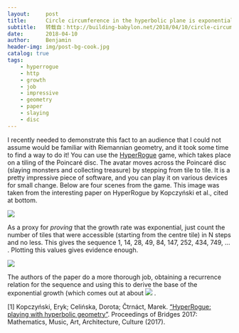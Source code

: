 ```yaml
---
layout:     post
title:      Circle circumference in the hyperbolic plane is exponential in the radius： proof by computer game
subtitle:   转载自：http://building-babylon.net/2018/04/10/circle-circumference-in-the-hyperbolic-plane-is-exponential-in-the-radius-a-proof-by-computer-game/
date:       2018-04-10
author:     Benjamin
header-img: img/post-bg-cook.jpg
catalog: true
tags:
    - hyperrogue
    - http
    - growth
    - job
    - impressive
    - geometry
    - paper
    - slaying
    - disc
---
```


I recently needed to demonstrate this fact to an audience that I could not assume would be familiar with Riemannian geometry, and it took some time to find a way to do it! You can use the [HyperRogue](http://roguetemple.com/z/hyper) game, which takes place on a tiling of the Poincaré disc. The avatar moves across the Poincaré disc (slaying monsters and collecting treasure) by stepping from tile to tile. It is a pretty impressive piece of software, and you can play it on various devices for small change. Below are four scenes from the game. This image was taken from the interesting paper on HyperRogue by Kopczyński et al., cited at bottom.

[![](http://building-babylon.net/wp-content/uploads/2018/04/hyperrogue_gameplay.png)
](http://building-babylon.net/wp-content/uploads/2018/04/hyperrogue_gameplay.png)

As a proxy for *proving* that the growth rate was exponential, just count the number of tiles that were accessible (starting from the centre tile) in N steps and no less. This gives the sequence 1, 14, 28, 49, 84, 147, 252, 434, 749, … . Plotting this values gives evidence enough.

[![](http://building-babylon.net/wp-content/uploads/2018/04/Screen-Shot-2018-04-10-at-15.21.18.png)
](http://building-babylon.net/wp-content/uploads/2018/04/Screen-Shot-2018-04-10-at-15.21.18.png)

The authors of the paper do a more thorough job, obtaining a recurrence relation for the sequence and using this to derive the base of the exponential growth (which comes out at about ![](http://building-babylon.net/wp-content/ql-cache/quicklatex.com-61818f36b55b1eba5512ec15f07fda1e_l3.png)
.

[1] Kopczyński, Eryk; Celińska, Dorota; Čtrnáct, Marek. [“HyperRogue: playing with hyperbolic geometry”](http://roguetemple.com/z/hyper/papers/hyperrogue.pdf). Proceedings of Bridges 2017: Mathematics, Music, Art, Architecture, Culture (2017).
